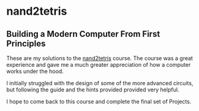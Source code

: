 # nand2tetris
## Building a Modern Computer From First Principles

These are my solutions to the [nand2tetris](https://www.nand2tetris.org/)
course. The course was a great experience and gave me a much greater
appreciation of how a computer works under the hood.

I initially struggled with the design of some of the more advanced circuits,
but following the guide and the hints provided provided very helpful.

I hope to come back to this course and complete the final set of Projects.
